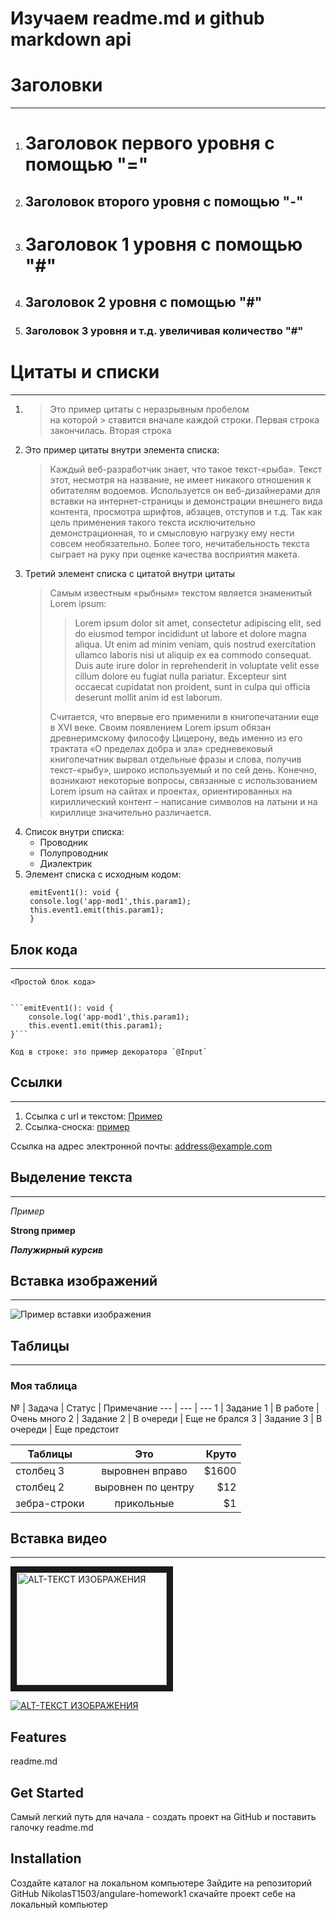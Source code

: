 Изучаем readme.md и github markdown api
=======================================

Заголовки
=========
***
1. Заголовок первого уровня с помощью "="
	========================
2. Заголовок второго уровня с помощью "-"
	--------
3. # Заголовок 1 уровня с помощью "#"

4. ## Заголовок 2 уровня с помощью "#"

5. ### Заголовок 3 уровня и т.д. увеличивая количество "#"

Цитаты и списки
======
---
1. >Это пример цитаты с неразрывным пробелом  
на которой > ставится вначале каждой строки. Первая строка закончилась.
	>Вторая строка
2. Это пример цитаты внутри элемента списка:
	>Каждый веб-разработчик знает, что такое текст-«рыба». Текст этот, несмотря на название, не имеет никакого отношения к обитателям водоемов. Используется он веб-дизайнерами для вставки на интернет-страницы и демонстрации внешнего вида контента, просмотра шрифтов, абзацев, отступов и т.д. Так как цель применения такого текста исключительно демонстрационная, то и смысловую нагрузку ему нести совсем необязательно. Более того, нечитабельность текста сыграет на руку при оценке качества восприятия макета.
3. Третий элемент списка с цитатой внутри цитаты
	>Самым известным «рыбным» текстом является знаменитый Lorem ipsum:
	>>Lorem ipsum dolor sit amet, consectetur adipiscing elit, sed do eiusmod tempor incididunt ut labore et dolore magna aliqua. Ut enim ad minim veniam, quis nostrud exercitation ullamco laboris nisi ut aliquip ex ea commodo consequat. Duis aute irure dolor in reprehenderit in voluptate velit esse cillum dolore eu fugiat nulla pariatur. Excepteur sint occaecat cupidatat non proident, sunt in culpa qui officia deserunt mollit anim id est laborum.
	>
	>Считается, что впервые его применили в книгопечатании еще в XVI веке. Своим появлением Lorem ipsum обязан древнеримскому философу Цицерону, ведь именно из его трактата «О пределах добра и зла» средневековый книгопечатник вырвал отдельные фразы и слова, получив текст-«рыбу», широко используемый и по сей день. Конечно, возникают некоторые вопросы, связанные с использованием Lorem ipsum на сайтах и проектах, ориентированных на кириллический контент – написание символов на латыни и на кириллице значительно различается.
4. Список внутри списка:
	* Проводник
	* Полупроводник
	* Диэлектрик
5. Элемент списка с исходным кодом:
	>	
		emitEvent1(): void {
		console.log('app-mod1',this.param1);
		this.event1.emit(this.param1);
		}
## Блок кода
***
	<Простой блок кода>
	

	```emitEvent1(): void {
		console.log('app-mod1',this.param1);
		this.event1.emit(this.param1);
	}```
	
	Код в строке: это пример декоратора `@Input`

## Ссылки
***
1. Ссылка с url и текстом:
	[Пример](http://example.com/ "Подсказка")
2. Ссылка-сноска:
	[пример][id]

[id]: http://example.com/ "Переход на example"

Ссылка на адрес электронной почты: <address@example.com>

## Выделение текста
***
*Пример*

**Strong пример**

***Полужирный курсив***

## Вставка изображений
***
![Пример вставки изображения](https://bs-uploads.toptal.io/blackfish-uploads/blog/common_mistakes_guide/content/cover_image_file/cover_image/15992/cover-top-18-most-common-angularjs-developer-mistakes-41f9ad303a51db70e4a5204e101e7414.png)

## Таблицы
***
### Моя таблица
№ | Задача | Статус | Примечание
--- | --- | ---
1 | Задание 1 | В работе | Очень много
2 | Задание 2 | В очереди | Еще не брался
3 | Задание 3 | В очереди | Еще предстоит

| Таблицы       | Это                | Круто |
| ------------- |:------------------:| -----:|
| столбец 3     | выровнен вправо    | $1600 |
| столбец 2     | выровнен по центру |   $12 |
| зебра-строки  | прикольные         |    $1 |

## Вставка видео
***
<a href="http://www.youtube.com/watch?feature=player_embedded&v=26pHLqNmx3Q" target="_blank"><img src="http://img.youtube.com/vi/26pHLqNmx3Q/0.jpg" 
alt="ALT-ТЕКСТ ИЗОБРАЖЕНИЯ" width="240" height="180" border="10" /></a>

[![ALT-ТЕКСТ ИЗОБРАЖЕНИЯ](http://img.youtube.com/vi/26pHLqNmx3Q/0.jpg)](http://www.youtube.com/watch?v=26pHLqNmx3Q)

## Features
readme.md


## Get Started
Самый легкий путь для начала - создать проект на GitHub и поставить галочку readme.md

## Installation
Создайте каталог на локальном компьютере
Зайдите на репозиторий GitHub NikolasT1503/angulare-homework1 скачайте проект себе на локальный компьютер



